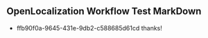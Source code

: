 ## OpenLocalization Workflow Test MarkDown
* ffb90f0a-9645-431e-9db2-c588685d61cd thanks!

<!--HONumber=Aug16_HO3-->


